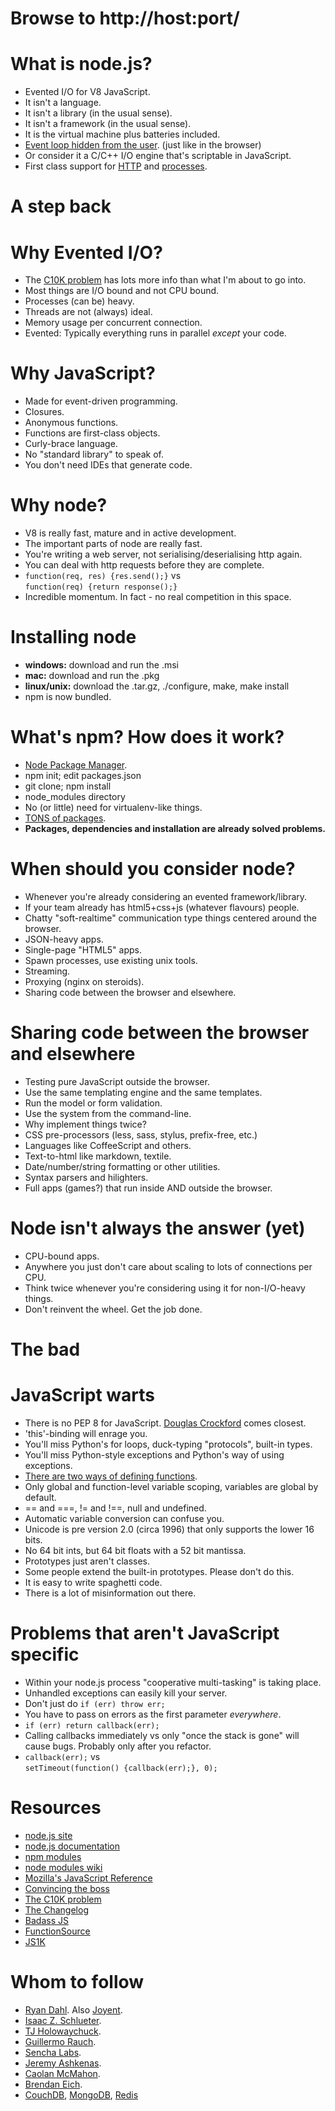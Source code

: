 Browse to http://<span class="host">host</span>:<span class="port">port</span>/
===

What is node.js?
================

* Evented I/O for V8 JavaScript.
* It isn't a language.
* It isn't a library (in the usual sense).
* It isn't a framework (in the usual sense).
* It is the virtual machine plus batteries included.
* [Event loop hidden from the user](http://nodejs.org/about/). (just like in the browser)
* Or consider it a C/C++ I/O engine that's scriptable in JavaScript.
* First class support for [HTTP](https://github.com/joyent/http-parser) and
[processes](http://nodejs.org/docs/latest/api/child_processes.html#child_process.fork).


A step back
===========


Why Evented I/O?
================

* The [C10K problem](http://www.kegel.com/c10k.html) has lots more info than what I'm about to go into.
* Most things are I/O bound and not CPU bound.
* Processes (can be) heavy.
* Threads are not (always) ideal.
* Memory usage per concurrent connection.
* Evented: Typically everything runs in parallel _except_ your code.


Why JavaScript?
===============

* Made for event-driven programming.
* Closures.
* Anonymous functions.
* Functions are first-class objects.
* Curly-brace language.
* No "standard library" to speak of.
* You don't need IDEs that generate code.


Why node?
=========

* V8 is really fast, mature and in active development.
* The important parts of node are really fast.
* You're writing a web server, not serialising/deserialising http again.
* You can deal with http requests before they are complete.
* `function(req, res) {res.send();}` vs
  <br>`function(req) {return response();}`
* Incredible momentum. In fact - no real competition in this space.


Installing node
===============

* **windows:** download and run the .msi
* **mac:** download and run the .pkg
* **linux/unix:** download the .tar.gz, ./configure, make, make install
* npm is now bundled.


What's npm? How does it work?
=============================

* [Node Package Manager](http://npmjs.org/).
* npm init; edit packages.json
* git clone; npm install
* node\_modules directory
* No (or little) need for virtualenv-like things.
* [TONS of packages](http://search.npmjs.org/).
* **Packages, dependencies and installation are already solved problems.**


When should you consider node?
==============================

* Whenever you're already considering an evented framework/library.
* If your team already has html5+css+js (whatever flavours) people.
* Chatty "soft-realtime" communication type things centered around the browser.
* JSON-heavy apps.
* Single-page "HTML5" apps.
* Spawn processes, use existing unix tools.
* Streaming.
* Proxying (nginx on steroids).
* Sharing code between the browser and elsewhere.


Sharing code between the browser and elsewhere
==============================================

* Testing pure JavaScript outside the browser.
* Use the same templating engine and the same templates.
* Run the model or form validation.
* Use the system from the command-line.
* Why implement things twice?
* CSS pre-processors (less, sass, stylus, prefix-free, etc.)
* Languages like CoffeeScript and others.
* Text-to-html like markdown, textile.
* Date/number/string formatting or other utilities.
* Syntax parsers and hilighters.
* Full apps (games?) that run inside AND outside the browser.


Node isn't always the answer (yet)
==================================

* CPU-bound apps.
* Anywhere you just don't care about scaling to lots of connections per CPU.
* Think twice whenever you're considering using it for non-I/O-heavy things.
* Don't reinvent the wheel. Get the job done.


The bad
=======


JavaScript warts
================

* There is no PEP 8 for JavaScript. [Douglas Crockford](http://javascript.crockford.com/) comes closest.
* 'this'-binding will enrage you.
* You'll miss Python's for loops, duck-typing "protocols", built-in types.
* You'll miss Python-style exceptions and Python's way of using exceptions.
* [There are two ways of defining functions](http://stackoverflow.com/questions/336859/javascript-var-functionname-function-vs-function-functionname).
* Only global and function-level variable scoping, variables are global by default.
* == and ===, != and !==, null and undefined.
* Automatic variable conversion can confuse you.
* Unicode is pre version 2.0 (circa 1996) that only supports the lower 16 bits.
* No 64 bit ints, but 64 bit floats with a 52 bit mantissa.
* Prototypes just aren't classes.
* Some people extend the built-in prototypes. Please don't do this.
* It is easy to write spaghetti code.
* There is a lot of misinformation out there.


Problems that aren't JavaScript specific
========================================

* Within your node.js process "cooperative multi-tasking" is taking place.
* Unhandled exceptions can easily kill your server.
* Don't just do `if (err) throw err;`
* You have to pass on errors as the first parameter _everywhere_.
* `if (err) return callback(err);`
* Calling callbacks immediately vs only "once the stack is gone" will cause bugs. Probably only after you refactor.
* `callback(err);` vs
  <br>`setTimeout(function() {callback(err);}, 0);`


Resources
=========

* [node.js site](http://nodejs.org/)
* [node.js documentation](http://nodejs.org/docs/latest/api/index.html)
* [npm modules](http://search.npmjs.org/)
* [node modules wiki](https://github.com/joyent/node/wiki/modules)
* [Mozilla's JavaScript Reference](https://developer.mozilla.org/en/JavaScript/Reference)
* [Convincing the boss](http://nodeguide.com/convincing_the_boss.html)
* [The C10K problem](http://www.kegel.com/c10k.html)
* [The Changelog](http://thechangelog.com/)
* [Badass JS](http://badassjs.com/)
* [FunctionSource](http://functionsource.com/)
* [JS1K](http://js1k.com/)


Whom to follow
==============

* [Ryan Dahl](https://github.com/ry). Also [Joyent](https://github.com/joyent).
* [Isaac Z. Schlueter](https://github.com/isaacs).
* [TJ Holowaychuck](https://github.com/visionmedia).
* [Guillermo Rauch](https://github.com/guille).
* [Sencha Labs](https://github.com/senchalabs).
* [Jeremy Ashkenas](https://github.com/jashkenas).
* [Caolan McMahon](https://github.com/caolan).
* [Brendan Eich](https://twitter.com/BrendanEich).
* [CouchDB](http://couchdb.apache.org/), [MongoDB](http://www.mongodb.org/), [Redis](http://redis.io/)
